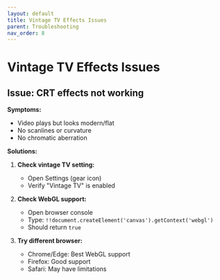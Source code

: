 ```yaml
---
layout: default
title: Vintage TV Effects Issues
parent: Troubleshooting
nav_order: 8
---
```


# Vintage TV Effects Issues

## Issue: CRT effects not working

**Symptoms:**
- Video plays but looks modern/flat
- No scanlines or curvature
- No chromatic aberration

**Solutions:**

1. **Check vintage TV setting:**
   - Open Settings (gear icon)
   - Verify "Vintage TV" is enabled

2. **Check WebGL support:**
   - Open browser console
   - Type: `!!document.createElement('canvas').getContext('webgl')`
   - Should return `true`

3. **Try different browser:**
   - Chrome/Edge: Best WebGL support
   - Firefox: Good support
   - Safari: May have limitations
